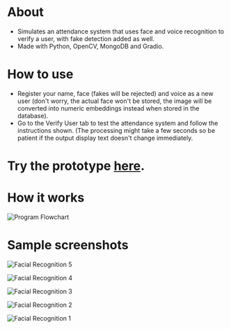 # About
- Simulates an attendance system that uses face and voice recognition to verify a user, with fake detection added as well.
- Made with Python, OpenCV, MongoDB and Gradio.

# How to use
- Register your name, face (fakes will be rejected) and voice as a new user (don't worry, the actual face won't be stored, the image will be converted into numeric embeddings instead when stored in the database).
- Go to the Verify User tab to test the attendance system and follow the instructions shown. (The processing might take a few seconds so be patient if the output display text doesn't change immediately.

# Try the prototype [here](https://huggingface.co/spaces/BoldActionMan/Facial-and-Voice-Recognition-with-Fake-Detection).

# How it works

![Program Flowchart](https://github.com/user-attachments/assets/6d429090-b078-4dee-97b7-f1f9fa7760a6)

# Sample screenshots

![Facial Recognition 5](https://github.com/user-attachments/assets/7a1b6076-c10e-4eb8-b992-588d27627a90)

![Facial Recognition 4](https://github.com/user-attachments/assets/55dfb2a6-0a07-41ae-b61a-3605c593d125)

![Facial Recognition 3](https://github.com/user-attachments/assets/cb221fba-c2a0-4b99-8a4f-e8b7dd8732d3)

![Facial Recognition 2](https://github.com/user-attachments/assets/fad9a899-c9e6-4356-9f50-d297e1e5f5b0)

![Facial Recognition 1](https://github.com/user-attachments/assets/c4982a01-e32a-40c6-b2e7-4a0f295404dd)

